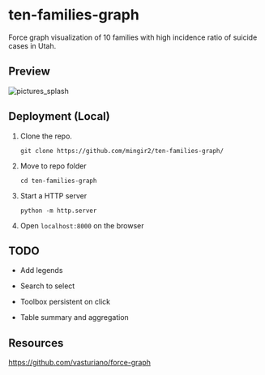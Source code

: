 # ten-families-graph

Force graph visualization of 10 families with high incidence ratio of suicide cases in Utah.

## Preview

![pictures_splash](https://user-images.githubusercontent.com/40753283/91105575-fcf82f00-e635-11ea-9169-7f8e5813e510.png)

## Deployment (Local)

1. Clone the repo.

    `git clone https://github.com/mingir2/ten-families-graph/`

1. Move to repo folder
  
    `cd ten-families-graph`

1. Start a HTTP server
  
    `python -m http.server`
    
1. Open `localhost:8000` on the browser

## TODO

- Add legends

- Search to select

- Toolbox persistent on click

- Table summary and aggregation

## Resources
https://github.com/vasturiano/force-graph
